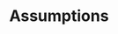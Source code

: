 ---
types: "word"

title: "Assumptions"

categories: ['']

tags: ['Assumptions']

arabic: ['افتراضات مسبقة']

publishers: ['خوارزميات الذكاء الاصطناعي في تحليل النص العربي']

types: "word"

slug: ""
---
